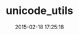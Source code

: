 ---
layout: post
title:  "unicode_utils"
repo:   "lang/unicode_utils"
date:   2015-02-18 17:25:18
gemurl: http://github.com/lang/unicode_utils
---